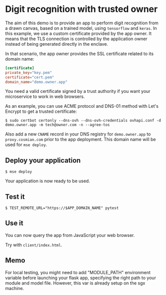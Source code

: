 # Digit recognition with trusted owner

The aim of this demo is to provide an app to perform digit recognition from a drawn canvas, based on a trained model, using `tensorflow` and `keras`.
In this example, we use a custom certificate provided by the app owner.
It means that the TLS connection is controlled by the application owner instead of being generated directly in the enclave.

In that scenario, the app owner provides the SSL certificate related to its domain name:

```toml
[certificate]
private_key="key.pem"
certificate="cert.pem"
domain_name="demo.owner.app"
```

You need a valid certificate signed by a trust authority if you want your microservice to work in web browsers.

As an example, you can use ACME protocol and DNS-01 method with Let's Encrypt to get a trusted certificate:

```console
$ sudo certbot certonly --dns-ovh --dns-ovh-credentials ovhapi.conf -d demo.owner.app -m tech@owner.com -n --agree-tos
```

Also add a new `CNAME` record in your DNS registry for `demo.owner.app` to `proxy.cosmian.com` prior to the app deployment.
This domain name will be used for `mse deploy`.

## Deploy your application

```console
$ mse deploy
```

Your application is now ready to be used.

## Test it

```console
$ TEST_REMOTE_URL="https://$APP_DOMAIN_NAME" pytest
```

## Use it

You can now query the app from JavaScript your web browser.

Try with `client/index.html`.

## Memo

For local testing, you might need to add "MODULE_PATH" environment variable before launching your flask app, specifying the right path to your module and model file.
However, this var is already setup on the sgx machine.
